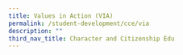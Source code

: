 ```yaml
---
title: Values in Action (VIA)
permalink: /student-development/cce/via
description: ""
third_nav_title: Character and Citizenship Edu
---
```



